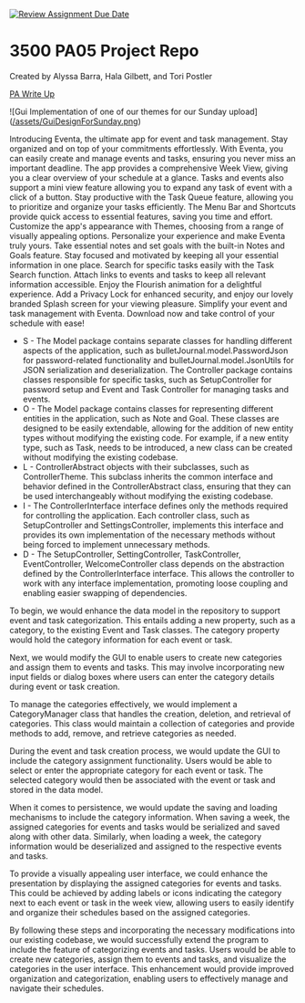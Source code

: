 [![Review Assignment Due Date](https://classroom.github.com/assets/deadline-readme-button-24ddc0f5d75046c5622901739e7c5dd533143b0c8e959d652212380cedb1ea36.svg)](https://classroom.github.com/a/x6ckGcN8)
# 3500 PA05 Project Repo

Created by Alyssa Barra, Hala Gilbett, and Tori Postler


[PA Write Up](https://markefontenot.notion.site/PA-05-8263d28a81a7473d8372c6579abd6481)

![Gui Implementation of one of our themes for our Sunday upload] 
([/assets/GuiDesignForSunday.png](https://github.com/CS-3500-OOD/pa05-fotenotfanclub/blob/71992457bce1227765512ed649aa3741fa6b7603/src/main/resources/GuiDesignForSunday.png))

Introducing Eventa, the ultimate app for event and task management. Stay organized and on top of your commitments effortlessly.
With Eventa, you can easily create and manage events and tasks, ensuring you never miss an important deadline. The app provides a comprehensive Week View, giving you a clear overview of your schedule at a glance.
Tasks and events also support a mini view feature allowing you to expand any task of event with a click of a button. Stay productive with the Task Queue feature, 
allowing you to prioritize and organize your tasks efficiently. The Menu Bar and Shortcuts provide quick access to essential features, saving you time and effort.
Customize the app's appearance with Themes, choosing from a range of visually appealing options. Personalize your experience and make Eventa truly yours.
Take essential notes and set goals with the built-in Notes and Goals feature. Stay focused and motivated by keeping all your essential information in one place.
Search for specific tasks easily with the Task Search function. Attach links to events and tasks to keep all relevant information accessible.
Enjoy the Flourish animation for a delightful experience. Add a Privacy Lock for enhanced security, and enjoy our lovely branded Splash screen for your viewing pleasure.
Simplify your event and task management with Eventa. Download now and take control of your schedule with ease!


- S - The Model package contains separate classes for handling different aspects of the application, such as bulletJournal.model.PasswordJson for password-related functionality and bulletJournal.model.JsonUtils for JSON serialization and deserialization.
The Controller package contains classes responsible for specific tasks, such as SetupController for password setup and Event and Task Controller for managing tasks and events. 
- O - The Model package contains classes for representing different entities in the application, such as Note and Goal. These classes are designed to be easily extendable, allowing for the addition of new entity types without modifying the existing code. For example, if a new entity type, such as Task, needs to be introduced, a new class can be created without modifying the existing codebase.
- L - ControllerAbstract objects with their subclasses, such as ControllerTheme. This subclass inherits the common interface and behavior defined in the ControllerAbstract class, ensuring that they can be used interchangeably without modifying the existing codebase.
- I - The ControllerInterface interface defines only the methods required for controlling the application. Each controller class, such as SetupController and SettingsController, implements this interface and provides its own implementation of the necessary methods without being forced to implement unnecessary methods.
- D - The SetupController, SettingController, TaskController, EventController, WelcomeController class depends on the abstraction defined by the ControllerInterface interface. This allows the controller to work with any interface implementation, promoting loose coupling and enabling easier swapping of dependencies.

To begin, we would enhance the data model in the repository to support event and task categorization. This entails adding a new property, such as a category, to the existing Event and Task classes. The category property would hold the category information for each event or task.

Next, we would modify the GUI to enable users to create new categories and assign them to events and tasks. This may involve incorporating new input fields or dialog boxes where users can enter the category details during event or task creation.

To manage the categories effectively, we would implement a CategoryManager class that handles the creation, deletion, and retrieval of categories. This class would maintain a collection of categories and provide methods to add, remove, and retrieve categories as needed.

During the event and task creation process, we would update the GUI to include the category assignment functionality. Users would be able to select or enter the appropriate category for each event or task. The selected category would then be associated with the event or task and stored in the data model.

When it comes to persistence, we would update the saving and loading mechanisms to include the category information. When saving a week, the assigned categories for events and tasks would be serialized and saved along with other data. Similarly, when loading a week, the category information would be deserialized and assigned to the respective events and tasks.

To provide a visually appealing user interface, we could enhance the presentation by displaying the assigned categories for events and tasks. This could be achieved by adding labels or icons indicating the category next to each event or task in the week view, allowing users to easily identify and organize their schedules based on the assigned categories.

By following these steps and incorporating the necessary modifications into our existing codebase, we would successfully extend the program to include the feature of categorizing events and tasks. Users would be able to create new categories, assign them to events and tasks, and visualize the categories in the user interface. This enhancement would provide improved organization and categorization, enabling users to effectively manage and navigate their schedules.

